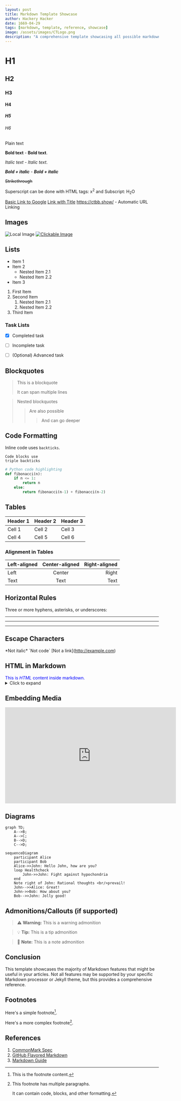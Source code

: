 ```yaml
---
layout: post
title: Markdown Template Showcase
author: Hackery Hacker
date: 1669-04-29
tags: [markdown, template, reference, showcase]
image: /assets/images/CTLogo.png
description: "A comprehensive template showcasing all possible markdown features for future articles"
---
```


# H1
## H2
### H3
#### H4
##### H5
###### H6

Plain text

**Bold text** - __Bold text__.

*Italic text* - _Italic text_.

***Bold + italic*** - ___Bold + italic___

~~Strikethrough~~

Superscript can be done with HTML tags: 
x<sup>2</sup> and Subscript: H<sub>2</sub>O 


[Basic Link to Google](https://www.google.com)
[Link with Title](https://www.google.com "Google's Homepage")
<https://ctbb.show/> - Automatic URL Linking



## Images
![Local Image](/assets/images/CTLogo.png)
[![Clickable Image](/assets/images/CTLogo.png)](https://example.com)



## Lists
* Item 1
* Item 2
  * Nested Item 2.1
  * Nested Item 2.2
* Item 3


1. First Item
2. Second Item
   1. Nested Item 2.1
   2. Nested Item 2.2
3. Third Item



### Task Lists
- [x] Completed task
- [ ] Incomplete task
- [ ] \(Optional) Advanced task




## Blockquotes
> This is a blockquote
> 
> It can span multiple lines

> Nested blockquotes
>> Are also possible
>>> And can go deeper




## Code Formatting
Inline code uses `backticks`.


```
Code blocks use
triple backticks
```


```python
# Python code highlighting
def fibonacci(n):
    if n <= 1:
        return n
    else:
        return fibonacci(n-1) + fibonacci(n-2)
```



## Tables

| Header 1 | Header 2 | Header 3 |
|----------|----------|----------|
| Cell 1   | Cell 2   | Cell 3   |
| Cell 4   | Cell 5   | Cell 6   |

### Alignment in Tables

| Left-aligned | Center-aligned | Right-aligned |
|:-------------|:--------------:|--------------:|
| Left         | Center         | Right         |
| Text         | Text           | Text          |

## Horizontal Rules
Three or more hyphens, asterisks, or underscores:

---
***
___



## Escape Characters

\*Not italic\*
\`Not code\`
\[Not a link\](http://example.com)



## HTML in Markdown
<div style="color: blue;">
  This is <em>HTML</em> content inside markdown.
</div>

<details>
  <summary>Click to expand</summary>
  
  Hidden content goes here. Can include **markdown**!
</details>

## Embedding Media
<iframe width="560" height="315" src="https://www.youtube.com/embed/dQw4w9WgXcQ" frameborder="0" allowfullscreen></iframe>



## Diagrams
```mermaid
graph TD;
    A-->B;
    A-->C;
    B-->D;
    C-->D;
```

```mermaid
sequenceDiagram
    participant Alice
    participant Bob
    Alice->>John: Hello John, how are you?
    loop Healthcheck
        John->>John: Fight against hypochondria
    end
    Note right of John: Rational thoughts <br/>prevail!
    John-->>Alice: Great!
    John->>Bob: How about you?
    Bob-->>John: Jolly good!
```

## Admonitions/Callouts (if supported)

> :warning: **Warning:** This is a warning admonition

> :bulb: **Tip:** This is a tip admonition

> :memo: **Note:** This is a note admonition


## Conclusion

This template showcases the majority of Markdown features that might be useful in your articles. Not all features may be supported by your specific Markdown processor or Jekyll theme, but this provides a comprehensive reference.

## Footnotes

Here's a simple footnote[^1].

[^1]: This is the footnote content.

Here's a more complex footnote[^2].

[^2]: This footnote has multiple paragraphs.
    
    It can contain code, blocks, and other formatting.


## References
1. [CommonMark Spec](https://commonmark.org/)
2. [GitHub Flavored Markdown](https://github.github.com/gfm/)
3. [Markdown Guide](https://www.markdownguide.org/)
